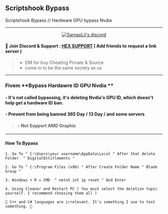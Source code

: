 ## Scriptshook Bypass 
Scriptshook Bypass // Hardware GPU bypass Nvdia

***
  <p align="center">
    <a href="https://discord.com/users/943374631644045363">
        <img title="Sarnax discord" alt="SarnaxLii's discord" src="https://discord.c99.nl/widget/theme-3/943374631644045363.png"/>
    </a>
</p>


#### 💬 Join Discord & Support : [HEX SUPPORT](https://discord.com/users/943374631644045363) ( Add friends to request a link server )
> - DM for buy Cheating Private & Source
> - come in to be the same society as us

***

### **Fivem** **Bypass  Hardawre ID GPU Nvdia ** 

#### - It's not called bypassing, it's deleting Nvdia's GPU ID, which doesn't help get a hardware ID ban.

#### - Prevent from being banned 365 Day / 13 Day / and some servers


> #### - Not Support AMD Graphic 
***

#### How To Bypass 

```
1. Go To " C:\Users\your username\AppData\Local " After that delete Folder  " DigitalEntitlements " 

2. Go To " C:\Program Files (x86) " After Create Folder Name " Blade Group " 

3. Windows + R = CMD  " netsh int ip reset " And Enter 

4. Using Cleaner and Restart PC ( You must select the deletion topic yourself. I recommend choosing them all ) 

```


```
🔺 C++ and C# languages are irrelevant. It's something I use to test something. 🔻
```


